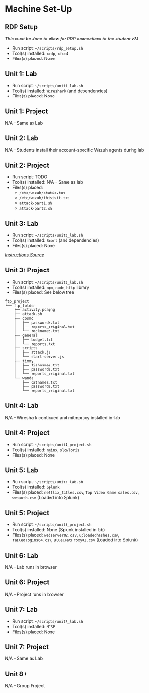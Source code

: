 # Machine Set-Up

## RDP Setup

*This must be done to allow for RDP connections to the student VM*

- Run script: `~/scripts/rdp_setup.sh`
- Tool(s) installed: `xrdp`, `xfce4`
- Files(s) placed: None

## Unit 1: Lab

- Run script: `~/scripts/unit1_lab.sh`
- Tool(s) installed: `Wireshark` (and dependencies)
- Files(s) placed: None

## Unit 1: Project

N/A - Same as Lab

## Unit 2: Lab

N/A - Students install their account-specific Wazuh agents during lab

## Unit 2: Project

- Run script: TODO
- Tool(s) installed: N/A - Same as lab
- Files(s) placed:
  - `/etc/wazuh/static.txt`
  - `/etc/wazuh/thisisit.txt`
  - `attack-part1.sh`
  - `attack-part2.sh`

## Unit 3: Lab

- Run script: `~/scripts/unit3_lab.sh`
- Tool(s) installed: `Snort` (and dependencies)
- Files(s) placed: None

[*Instructions Source*](https://snort-org-site.s3.amazonaws.com/production/document_files/files/000/011/074/original/Snort_3_on_Ubuntu_18_and_20.pdf)

## Unit 3: Project

- Run script: `~/scripts/unit3_lab.sh`
- Tool(s) installed: `npm`, `node`, `hftp` library
- Files(s) placed: See below tree

```text
ftp_project
└── ftp_folder
    ├── activity.pcapng
    ├── attack.sh
    ├── cosmo
    │   ├── passwords.txt
    │   ├── reports_original.txt
    │   └── rocknames.txt
    ├── general
    │   ├── budget.txt
    │   └── reports.txt
    ├── scripts
    │   ├── attack.js
    │   └── start-server.js
    ├── timmy
    │   ├── fishnames.txt
    │   ├── passwords.txt
    │   └── reports_original.txt
    └── wanda
        ├── catnames.txt
        ├── passwords.txt
        └── reports_original.txt
```

## Unit 4: Lab

N/A - Wireshark continued and mitmproxy installed in-lab

## Unit 4: Project

- Run script: `~/scripts/unit4_project.sh`
- Tool(s) installed: `nginx`, `slowloris`
- Files(s) placed: None

## Unit 5: Lab

- Run script: `~/scripts/unit5_lab.sh`
- Tool(s) installed: `Splunk`
- Files(s) placed: `netflix_titles.csv`, `Top Video Game sales.csv`, `webauth.csv` (Loaded into Splunk)

## Unit 5: Project

- Run script: `~/scripts/unit5_project.sh`
- Tool(s) installed: None (Splunk installed in lab)
- Files(s) placed: `webserver02.csv`, `uploadedhashes.csv`, `failedlogins64.csv`, `BlueCoatProxy01.csv` (Loaded into Splunk)

## Unit 6: Lab

N/A - Lab runs in browser

## Unit 6: Project

N/A - Project runs in browser

## Unit 7: Lab

- Run script: `~/scripts/unit7_lab.sh`
- Tool(s) installed: `MISP`
- Files(s) placed: None

## Unit 7: Project

N/A - Same as Lab

## Unit 8+

N/A - Group Project
